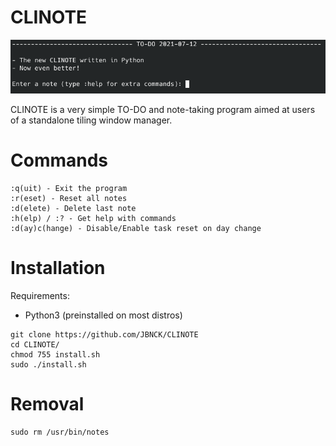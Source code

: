 # CLINOTE
![](demos/demo1.png)

CLINOTE is a very simple TO-DO and note-taking program aimed at users of a standalone tiling window manager.

# Commands
```
:q(uit) - Exit the program
:r(eset) - Reset all notes
:d(elete) - Delete last note
:h(elp) / :? - Get help with commands
:d(ay)c(hange) - Disable/Enable task reset on day change
```
# Installation
Requirements:
- Python3 (preinstalled on most distros)
```
git clone https://github.com/JBNCK/CLINOTE
cd CLINOTE/
chmod 755 install.sh
sudo ./install.sh
```
# Removal
```
sudo rm /usr/bin/notes
```
